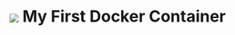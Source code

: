 <h1><img align="center" src="https://img.shields.io/badge/docker-%230db7ed.svg?style=for-the-badge&logo=docker&logoColor=white"> My First Docker Container </h1>
